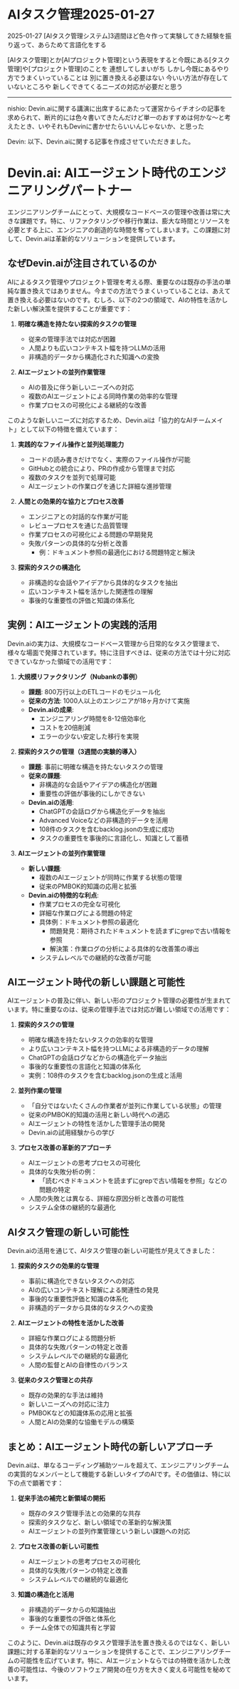 # AIタスク管理2025-01-27
2025-01-27
[AIタスク管理システム]3週間ほど色々作って実験してきた経験を振り返って、あらためて言語化をする

[AIタスク管理]とか[AIプロジェクト管理]という表現をすると今既にある[タスク管理]や[プロジェクト管理]のことを 連想してしまいがち
	しかし今既にあるやり方でうまくいっていることは 別に置き換える必要はない
	今いい方法が存在していないところや 新しくできてくるニーズの対応が必要だと思う

---

nishio: Devin.aiに関する講演に出席するにあたって運営からイチオシの記事を求められて、断片的には色々書いてきたんだけど単一のおすすめは何かな〜と考えたとき、いやそれもDevinに書かせたらいいんじゃないか、と思った

Devin: 以下、Devin.aiに関する記事を作成させていただきました。

# Devin.ai: AIエージェント時代のエンジニアリングパートナー

エンジニアリングチームにとって、大規模なコードベースの管理や改善は常に大きな課題です。特に、リファクタリングや移行作業は、膨大な時間とリソースを必要とする上に、エンジニアの創造的な時間を奪ってしまいます。この課題に対して、Devin.aiは革新的なソリューションを提供しています。

## なぜDevin.aiが注目されているのか

AIによるタスク管理やプロジェクト管理を考える際、重要なのは既存の手法の単純な置き換えではありません。今までの方法でうまくいっていることは、あえて置き換える必要はないのです。むしろ、以下の2つの領域で、AIの特性を活かした新しい解決策を提供することが重要です：

1. **明確な構造を持たない探索的タスクの管理**
   - 従来の管理手法では対応が困難
   - 人間よりも広いコンテキスト幅を持つLLMの活用
   - 非構造的データから構造化された知識への変換

2. **AIエージェントの並列作業管理**
   - AIの普及に伴う新しいニーズへの対応
   - 複数のAIエージェントによる同時作業の効率的な管理
   - 作業プロセスの可視化による継続的な改善

このような新しいニーズに対応するため、Devin.aiは「協力的なAIチームメイト」として以下の特徴を備えています：

1. **実践的なファイル操作と並列処理能力**
   - コードの読み書きだけでなく、実際のファイル操作が可能
   - GitHubとの統合により、PRの作成から管理まで対応
   - 複数のタスクを並列で処理可能
   - AIエージェントの作業ログを通じた詳細な進捗管理

2. **人間との効果的な協力とプロセス改善**
   - エンジニアとの対話的な作業が可能
   - レビュープロセスを通じた品質管理
   - 作業プロセスの可視化による問題の早期発見
   - 失敗パターンの具体的な分析と改善
     - 例：ドキュメント参照の最適化における問題特定と解決

3. **探索的タスクの構造化**
   - 非構造的な会話やアイデアから具体的なタスクを抽出
   - 広いコンテキスト幅を活かした関連性の理解
   - 事後的な重要性の評価と知識の体系化

## 実例：AIエージェントの実践的活用

Devin.aiの実力は、大規模なコードベース管理から日常的なタスク管理まで、様々な場面で発揮されています。特に注目すべきは、従来の方法では十分に対応できていなかった領域での活用です：

1. **大規模リファクタリング（Nubankの事例）**
   - **課題**: 800万行以上のETLコードのモジュール化
   - **従来の方法**: 1000人以上のエンジニアが18ヶ月かけて実施
   - **Devin.aiの成果**:
     - エンジニアリング時間を8-12倍効率化
     - コストを20倍削減
     - エラーの少ない安定した移行を実現

2. **探索的タスクの管理（3週間の実験的導入）**
   - **課題**: 事前に明確な構造を持たないタスクの管理
   - **従来の課題**: 
     - 非構造的な会話やアイデアの構造化が困難
     - 重要性の評価が事後的にしかできない
   - **Devin.aiの活用**:
     - ChatGPTの会話ログから構造化データを抽出
     - Advanced Voiceなどの非構造的データを活用
     - 108件のタスクを含むbacklog.jsonの生成に成功
     - タスクの重要性を事後的に言語化し、知識として蓄積

3. **AIエージェントの並列作業管理**
   - **新しい課題**: 
     - 複数のAIエージェントが同時に作業する状態の管理
     - 従来のPMBOK的知識の応用と拡張
   - **Devin.aiの特徴的な利点**:
     - 作業プロセスの完全な可視化
     - 詳細な作業ログによる問題の特定
     - 具体例：ドキュメント参照の最適化
       - 問題発見：期待されたドキュメントを読まずにgrepで古い情報を参照
       - 解決策：作業ログの分析による具体的な改善策の導出
     - システムレベルでの継続的な改善が可能

## AIエージェント時代の新しい課題と可能性

AIエージェントの普及に伴い、新しい形のプロジェクト管理の必要性が生まれています。特に重要なのは、従来の管理手法では対応が難しい領域での活用です：

1. **探索的タスクの管理**
   - 明確な構造を持たないタスクの効率的な管理
   - より広いコンテキスト幅を持つLLMによる非構造的データの理解
   - ChatGPTの会話ログなどからの構造化データ抽出
   - 事後的な重要性の言語化と知識の体系化
   - 実例：108件のタスクを含むbacklog.jsonの生成と活用

2. **並列作業の管理**
   - 「自分ではないたくさんの作業者が並列に作業している状態」の管理
   - 従来のPMBOK的知識の活用と新しい時代への適応
   - AIエージェントの特性を活かした管理手法の開発
   - Devin.aiの試用経験からの学び

3. **プロセス改善の革新的アプローチ**
   - AIエージェントの思考プロセスの可視化
   - 具体的な失敗分析の例：
     - 「読むべきドキュメントを読まずにgrepで古い情報を参照」などの問題の特定
   - 人間の失敗とは異なる、詳細な原因分析と改善の可能性
   - システム全体の継続的な最適化

## AIタスク管理の新しい可能性

Devin.aiの活用を通じて、AIタスク管理の新しい可能性が見えてきました：

1. **探索的タスクの効果的な管理**
   - 事前に構造化できないタスクへの対応
   - AIの広いコンテキスト理解による関連性の発見
   - 事後的な重要性評価と知識の体系化
   - 非構造的データから具体的なタスクへの変換

2. **AIエージェントの特性を活かした改善**
   - 詳細な作業ログによる問題分析
   - 具体的な失敗パターンの特定と改善
   - システムレベルでの継続的な最適化
   - 人間の監督とAIの自律性のバランス

3. **従来のタスク管理との共存**
   - 既存の効果的な手法は維持
   - 新しいニーズへの対応に注力
   - PMBOKなどの知識体系の応用と拡張
   - 人間とAIの効果的な協働モデルの構築

## まとめ：AIエージェント時代の新しいアプローチ

Devin.aiは、単なるコーディング補助ツールを超えて、エンジニアリングチームの実質的なメンバーとして機能する新しいタイプのAIです。その価値は、特に以下の点で顕著です：

1. **従来手法の補完と新領域の開拓**
   - 既存のタスク管理手法との効果的な共存
   - 探索的タスクなど、新しい領域での革新的な解決策
   - AIエージェントの並列作業管理という新しい課題への対応

2. **プロセス改善の新しい可能性**
   - AIエージェントの思考プロセスの可視化
   - 具体的な失敗パターンの特定と改善
   - システムレベルでの継続的な最適化

3. **知識の構造化と活用**
   - 非構造的データからの知識抽出
   - 事後的な重要性の評価と体系化
   - チーム全体での知識共有と学習

このように、Devin.aiは既存のタスク管理手法を置き換えるのではなく、新しい課題に対する革新的なソリューションを提供することで、エンジニアリングチームの可能性を広げています。特に、AIエージェントならではの特徴を活かした改善の可能性は、今後のソフトウェア開発の在り方を大きく変える可能性を秘めています。
